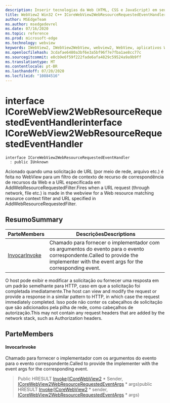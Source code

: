 ```yaml
---
description: Inserir tecnologias da Web (HTML, CSS e JavaScript) em seus aplicativos nativos com o controle WebView2 do Microsoft Edge
title: WebView2 Win32 C++ ICoreWebView2WebResourceRequestedEventHandler
author: MSEdgeTeam
ms.author: msedgedevrel
ms.date: 07/16/2020
ms.topic: reference
ms.prod: microsoft-edge
ms.technology: webview
keywords: IWebView2, IWebView2WebView, webview2, WebView, aplicativos Win32, Win32, Edge, ICoreWebView2, ICoreWebView2Controller, controle do navegador, HTML Edge, ICoreWebView2WebResourceRequestedEventHandler
ms.openlocfilehash: 3cdafae6480a3bf6e3a5bf96f7e7fba1ae8cc77c
ms.sourcegitcommit: e0cb9e6f59f222fade6afa4829c59524a9a9b9ff
ms.translationtype: MT
ms.contentlocale: pt-BR
ms.lasthandoff: 07/20/2020
ms.locfileid: "10884516"
---
```

# <span data-ttu-id="34f00-104">interface ICoreWebView2WebResourceRequestedEventHandler</span><span class="sxs-lookup"><span data-stu-id="34f00-104">interface ICoreWebView2WebResourceRequestedEventHandler</span></span> 

```
interface ICoreWebView2WebResourceRequestedEventHandler
  : public IUnknown
```

<span data-ttu-id="34f00-105">Acionado quando uma solicitação de URL (por meio de rede, arquivo etc.) é feita no WebView para um filtro de contexto de recurso de correspondência de recursos da Web e a URL especificada em AddWebResourceRequestedFilter.</span><span class="sxs-lookup"><span data-stu-id="34f00-105">Fires when a URL request (through network, file etc.) is made in the webview for a Web resource matching resource context filter and URL specified in AddWebResourceRequestedFilter.</span></span>

## <span data-ttu-id="34f00-106">Resumo</span><span class="sxs-lookup"><span data-stu-id="34f00-106">Summary</span></span>

 <span data-ttu-id="34f00-107">Parte</span><span class="sxs-lookup"><span data-stu-id="34f00-107">Members</span></span>                        | <span data-ttu-id="34f00-108">Descrições</span><span class="sxs-lookup"><span data-stu-id="34f00-108">Descriptions</span></span>
--------------------------------|---------------------------------------------
[<span data-ttu-id="34f00-109">Invocar</span><span class="sxs-lookup"><span data-stu-id="34f00-109">Invoke</span></span>](#invoke) | <span data-ttu-id="34f00-110">Chamado para fornecer o implementador com os argumentos do evento para o evento correspondente.</span><span class="sxs-lookup"><span data-stu-id="34f00-110">Called to provide the implementer with the event args for the corresponding event.</span></span>

<span data-ttu-id="34f00-111">O host pode exibir e modificar a solicitação ou fornecer uma resposta em um padrão semelhante para HTTP, caso em que a solicitação foi completada imediatamente.</span><span class="sxs-lookup"><span data-stu-id="34f00-111">The host can view and modify the request or provide a response in a similar pattern to HTTP, in which case the request immediately completed.</span></span> <span data-ttu-id="34f00-112">Isso pode não conter os cabeçalhos de solicitação que são adicionados pela pilha de rede, como cabeçalhos de autorização.</span><span class="sxs-lookup"><span data-stu-id="34f00-112">This may not contain any request headers that are added by the network stack, such as Authorization headers.</span></span>

## <span data-ttu-id="34f00-113">Parte</span><span class="sxs-lookup"><span data-stu-id="34f00-113">Members</span></span>

#### <span data-ttu-id="34f00-114">Invocar</span><span class="sxs-lookup"><span data-stu-id="34f00-114">Invoke</span></span> 

<span data-ttu-id="34f00-115">Chamado para fornecer o implementador com os argumentos do evento para o evento correspondente.</span><span class="sxs-lookup"><span data-stu-id="34f00-115">Called to provide the implementer with the event args for the corresponding event.</span></span>

> <span data-ttu-id="34f00-116">Public HRESULT [Invoke](#invoke)([ICoreWebView2](icorewebview2.md) \* Sender, [ICoreWebView2WebResourceRequestedEventArgs](icorewebview2webresourcerequestedeventargs.md) \* args)</span><span class="sxs-lookup"><span data-stu-id="34f00-116">public HRESULT [Invoke](#invoke)([ICoreWebView2](icorewebview2.md) \* sender, [ICoreWebView2WebResourceRequestedEventArgs](icorewebview2webresourcerequestedeventargs.md) \* args)</span></span>

